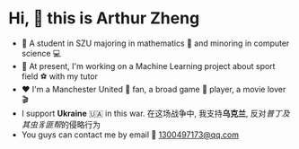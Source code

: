# Hi, 👋 this is Arthur Zheng
- :monocle_face: A student in SZU majoring in  mathematics :triangular_ruler: and minoring in computer science :computer:
- :tada: At present, I'm working on a Machine Learning project about sport field :soccer: with my tutor
- :hearts: I'm a Manchester United :japanese_ogre: fan, a broad game :game_die: player, a movie lover :clapper:
- I support **Ukraine** :ukraine: in this war.
在这场战争中, 我支持**乌克兰**, 反对*普丁及其虫豸匪帮*的侵略行为
- You guys can contact me by email :email: 1300497173@qq.com
<!---
AmoyZjm/AmoyZjm is a ✨ special ✨ repository because its `README.md` (this file) appears on your GitHub profile.
You can click the Preview link to take a look at your changes.
--->
